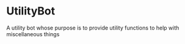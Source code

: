 # UtilityBot
A utility bot whose purpose is to provide utility functions to help with miscellaneous things
